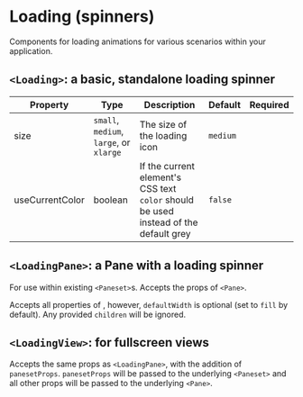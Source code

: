 # Loading (spinners)

Components for loading animations for various scenarios within your application.

## `<Loading>`: a basic, standalone loading spinner

| Property | Type | Description | Default | Required |
| --- | --- | --- | --- | --- |
| size | `small`, `medium`, `large`, or `xlarge` | The size of the loading icon | `medium` | |
| useCurrentColor | boolean | If the current element's CSS text `color` should be used instead of the default grey | `false` | |

## `<LoadingPane>`: a Pane with a loading spinner

For use within existing `<Paneset>`s. Accepts the props of `<Pane>`.

Accepts all properties of [<Pane>](https://github.com/folio-org/stripes-components/blob/master/lib/Pane/readme.md#props), however,
`defaultWidth` is optional (set to `fill` by default).  Any provided `children` will be ignored.

## `<LoadingView>`: for fullscreen views

Accepts the same props as `<LoadingPane>`, with the addition of `panesetProps`.  `panesetProps` will be passed to the underlying
`<Paneset>` and all other props will be passed to the underlying `<Pane>`.
